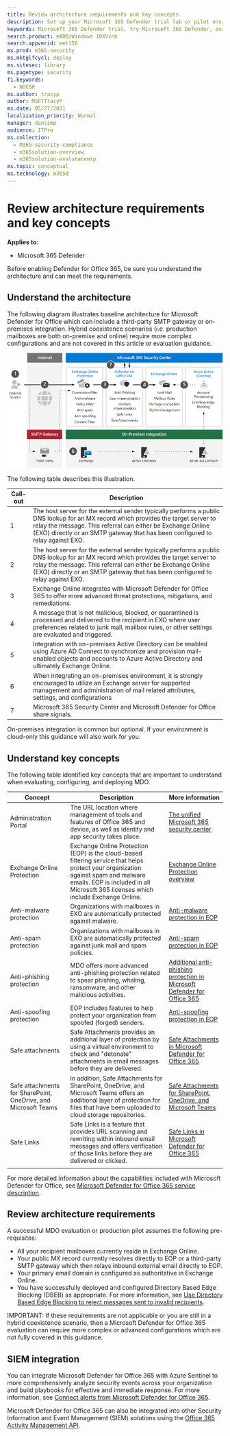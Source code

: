 ```yaml
---
title: Review architecture requirements and key concepts
description: Set up your Microsoft 365 Defender trial lab or pilot environment to try out and experience the security solution designed to protect devices, identity, data, and applications in your organization.
keywords: Microsoft 365 Defender trial, try Microsoft 365 Defender, evaluate Microsoft 365 Defender, Microsoft 365 Defender evaluation lab, Microsoft 365 Defender pilot, cyber security, advanced persistent threat, enterprise security, devices, device, identity, users, data, applications, incidents, automated investigation and remediation, advanced hunting
search.product: eADQiWindows 10XVcnh
search.appverid: met150
ms.prod: m365-security
ms.mktglfcycl: deploy
ms.sitesec: library
ms.pagetype: security
f1.keywords: 
  - NOCSH
ms.author: tracyp
author: MSFTTracyP
ms.date: 05/27/2021
localization_priority: Normal
manager: dansimp
audience: ITPro
ms.collection: 
  - M365-security-compliance
  - m365solution-overview
  - m365solution-evalutatemtp
ms.topic: conceptual
ms.technology: m365d
---
```


# Review architecture requirements and key concepts


**Applies to:**
- Microsoft 365 Defender

Before enabling Defender for Office 365, be sure you understand the architecture and can meet the requirements. 

## Understand the architecture

The following diagram illustrates baseline architecture for Microsoft Defender for Office which can include a third-party SMTP gateway or on-premises integration. Hybrid coexistence scenarios (i.e. production mailboxes are both on-premise and online) require more complex configurations and are not covered in this article or evaluation guidance.

![Architecture for Microsoft Defender for Office 365](../../media/defender/m365-defender-office-architecture.png)

The following table describes this illustration.


|Call-out  |Description  |
|---------|---------|
|1     | The host server for the external sender typically performs a public DNS lookup for an MX record which provides the target server to relay the message.  This referral can either be Exchange Online (EXO) directly or an SMTP gateway that has been configured to relay against EXO.  |
|2     | The host server for the external sender typically performs a public DNS lookup for an MX record which provides the target server to relay the message.  This referral can either be Exchange Online (EXO) directly or an SMTP gateway that has been configured to relay against EXO.  |
|3     | Exchange Online integrates with Microsoft Defender for Office 365 to offer more advanced threat protections, mitigations, and remediations. |
|4     | A message that is not malicious, blocked, or quarantined is processed and delivered to the recipient in EXO where user preferences related to junk mail, mailbox rules, or other settings are evaluated and triggered. |
|5     | Integration with on-premises Active Directory can be enabled using Azure AD Connect to synchronize and provision mail-enabled objects and accounts to Azure Active Directory and ultimately Exchange Online. |
|6     | When integrating an on-premises environment, it is strongly encouraged to utilize an Exchange server for supported management and administration of mail related attributes, settings, and configurations |
|7     | Microsoft 365 Security Center and Microsoft Defender for Office share signals. |

On-premises integration is common but optional. If your environment is cloud-only this guidance will also work for you.

## Understand key concepts

The following table identified key concepts that are important to understand when evaluating, configuring, and deploying MDO.


|Concept  |Description |More information  |
|---------|---------|---------|
|Administration Portal    |   The URL location where management of tools and features of Office 365 and device, as well as identity and app security takes place.      |    [The unified Microsoft 365 security center](overview-security-center.md)     |
|Exchange Online Protection      |    Exchange Online Protection (EOP) is the cloud-based filtering service that helps protect your organization against spam and malware emails. EOP is included in all Microsoft 365 licenses which include Exchange Online.     |   [Exchange Online Protection overview](../office-365-security/exchange-online-protection-overview.md)      |
|Anti-malware protection     |    Organizations with mailboxes in EXO are automatically protected against malware.     |  [Anti-malware protection in EOP](../office-365-security/anti-malware-protection.md)       |
|Anti-spam protection     |   Organizations with mailboxes in EXO are automatically protected against junk mail and spam policies.      |  [Anti-spam protection in EOP](../office-365-security/anti-spam-protection.md)       |
|Anti-phishing protection |  MDO offers more advanced anti-phishing  protection related to spear phishing, whaling, ransomware, and other malicious activities.   | [Additional anti-phishing protection in Microsoft Defender for Office 365](../office-365-security/anti-phishing-protection.md)   |
|Anti-spoofing protection     |   EOP includes features to help protect your organization from spoofed (forged) senders.      |   [Anti-spoofing protection in EOP](../office-365-security/anti-spoofing-protection.md)      |
|Safe attachments     |   Safe Attachments provides an additional layer of protection by using a virtual environment to check and "detonate" attachments in email messages before they are delivered.      |   [Safe Attachments in Microsoft Defender for Office 365](../office-365-security/safe-attachments.md)      |
|Safe attachments for SharePoint, OneDrive, and Microsoft Teams     |    In addition, Safe Attachments for SharePoint, OneDrive, and Microsoft Teams offers an additional layer of protection for files that have been uploaded to cloud storage repositories.     |  [Safe Attachments for SharePoint, OneDrive, and Microsoft Teams](../office-365-security/mdo-for-spo-odb-and-teams.md)       |
|Safe Links     | Safe Links is a feature that provides URL scanning and rewriting within inbound email messages and offers verification of those links before they are delivered or clicked.        |   [Safe Links in Microsoft Defender for Office 365](../office-365-security/safe-links.md)      |
|    |         |         |

For more detailed information about the capabilities included with Microsoft Defender for Office, see [Microsoft Defender for Office 365 service description](/office365/servicedescriptions/office-365-advanced-threat-protection-service-description).

## Review architecture requirements
A successful MDO evaluation or production pilot assumes the following pre-requisites:
- All your recipient mailboxes currently reside in Exchange Online.
- Your public MX record currently resolves directly to EOP or a third-party SMTP gateway which then relays inbound external email directly to EOP.
- Your primary email domain is configured as authoritative in Exchange Online.
- You have successfully deployed and configured Directory Based Edge Blocking (DBEB) as appropriate. For more information, see [Use Directory Based Edge Blocking to reject messages sent to invalid recipients](/exchange/mail-flow-best-practices/use-directory-based-edge-blocking).

IMPORTANT: If these requirements are not applicable or you are still in a hybrid coexistence scenario, then a Microsoft Defender for Office 365 evaluation can require more complex or advanced configurations which are not fully covered in this guidance.

## SIEM integration

You can integrate Microsoft Defender for Office 365 with Azure Sentinel to more comprehensively analyze security events across your organization and build playbooks for effective and immediate response. For more information, see [Connect alerts from Microsoft Defender for Office 365](/azure/sentinel/connect-office-365-advanced-threat-protection).

Microsoft Defender for Office 365 can also be integrated into other Security Information and Event Management (SIEM) solutions using the [Office 365 Activity Management API](/office/office-365-management-api/office-365-management-activity-api-reference).